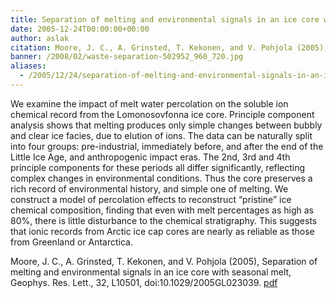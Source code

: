 ```yaml
---
title: Separation of melting and environmental signals in an ice core with seasonal melt.
date: 2005-12-24T00:00:00+00:00
author: aslak
citation: Moore, J. C., A. Grinsted, T. Kekonen, and V. Pohjola (2005), Separation of melting and environmental signals in an ice core with seasonal melt, Geophys. Res. Lett., 32, L10501, doi:10.1029/2005GL023039.
banner: /2008/02/waste-separation-502952_960_720.jpg
aliases:
  - /2005/12/24/separation-of-melting-and-environmental-signals-in-an-ice-core-with-seasonal-melt/
---
```

We examine the impact of melt water percolation on the soluble ion chemical record from the Lomonosovfonna ice core. Principle component analysis shows that melting produces only simple changes between bubbly and clear ice facies, due to elution of ions. <!--more-->The data can be naturally split into four groups: pre-industrial, immediately before, and after the end of the Little Ice Age, and anthropogenic impact eras. The 2nd, 3rd and 4th principle components for these periods all differ significantly, reflecting complex changes in environmental conditions. Thus the core preserves a rich record of environmental history, and simple one of melting. We construct a model of percolation effects to reconstruct “pristine” ice chemical composition, finding that even with melt percentages as high as 80%, there is little disturbance to the chemical stratigraphy. This suggests that ionic records from Arctic ice cap cores are nearly as reliable as those from Greenland or Antarctica.



Moore, J. C., A. Grinsted, T. Kekonen, and V. Pohjola (2005), Separation of melting and environmental signals in an ice core with seasonal melt, Geophys. Res. Lett., 32, L10501, doi:10.1029/2005GL023039. [pdf](/pdf/Moore_grl05_separation_of_melt.pdf)

